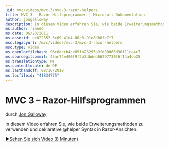 ```yaml
---
uid: mvc/videos/mvc-3/mvc-3-razor-helpers
title: MVC 3 – Razor-Hilfsprogrammen | Microsoft-Dokumentation
author: jongalloway
description: In diesem Video erfahren Sie, wie beide Erweiterungsmethoden zu verwenden und deklarative @helper Syntax in Razor-Ansichten.
ms.author: riande
ms.date: 06/23/2011
ms.assetid: ec822852-3c69-41d4-80c0-91e8d08fc7f7
msc.legacyurl: /mvc/videos/mvc-3/mvc-3-razor-helpers
msc.type: video
ms.openlocfilehash: 96c8dccb4ce85fb26295a9fd80866d30f11ce4c7
ms.sourcegitcommit: 45ac74e400f9f2b7dbded66297730f6f14a4eb25
ms.translationtype: MT
ms.contentlocale: de-DE
ms.lasthandoff: 08/16/2018
ms.locfileid: "41834775"
---
```

<a name="mvc-3---razor-helpers"></a>MVC 3 – Razor-Hilfsprogrammen
====================
durch [Jon Galloway](https://github.com/jongalloway)

In diesem Video erfahren Sie, wie beide Erweiterungsmethoden zu verwenden und deklarative @helper Syntax in Razor-Ansichten.

[&#9654;Sehen Sie sich Video (8 Minuten)](https://channel9.msdn.com/Blogs/ASP-NET-Site-Videos/mvc-3-razor-helpers)

